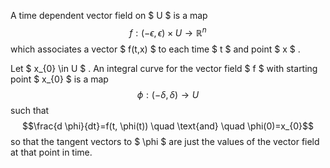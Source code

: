 A time dependent vector field on $ U $ is a map
$$f : (- \epsilon, \epsilon) \times U \rightarrow  \mathbb{R}^n$$ which
associates a vector $ f(t,x) $ to each time $ t $ and point $ x $ .

Let $ x_{0} \in U $ . An integral curve for the vector field $ f $ with
starting point $ x_{0} $ is a map
$$\phi : (- \delta, \delta) \rightarrow U$$ such that
$$\frac{d \phi}{dt}=f(t, \phi(t)) \quad   \text{and} \quad  \phi(0)=x_{0}$$
so that the tangent vectors to $  \phi $ are just the values of the
vector field at that point in time.
